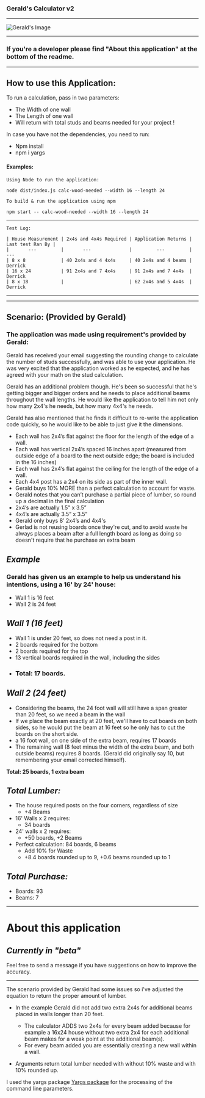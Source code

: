 ### Gerald's Calculator v2
---
![Gerald's Image]

---
### If you're a developer please find "About this application" at the bottom of the readme.
---


## **How to use this Application**:


To run a calculation, pass in two parameters:
* The Width of one wall 
* The Length of one wall 
* Will return with total studs and beams needed for your project !

In case you have not the dependencies, you need to run:
*  Npm install
*  npm i yargs

#### Examples:
```
Using Node to run the application: 

node dist/index.js calc-wood-needed --width 16 --length 24
```

```
To build & run the application using npm

npm start -- calc-wood-needed --width 16 --length 24
```
---
```
Test Log:

| House Measurement | 2x4s and 4x4s Required | Application Returns | Last test Ran By |
|       ---         |       ---              |         ---         |        ---
| 8 x 8             | 40 2x4s and 4 4x4s     | 40 2x4s and 4 beams | Derrick
| 16 x 24           | 91 2x4s and 7 4x4s     | 91 2x4s and 7 4x4s  | Derrick
| 8 x 18            |                        | 62 2x4s and 5 4x4s  | Derrick
```
---
---

## **Scenario:**  (Provided by Gerald)
### The application was made using requirement's provided by Gerald:
Gerald has received your email suggesting the rounding change to calculate the number of studs successfully, and was able to use your application. He was very excited that the application worked as he expected, and he has agreed with your math on the stud calculation.

Gerald has an additional problem though. He's been so successful that he's getting bigger and bigger orders and he needs to place additional beams throughout the wall lengths. He would like the application to tell him not only how many 2x4's he needs, but how many 4x4's he needs.

Gerald has also mentioned that he finds it difficult to re-write the application code quickly, so he would like to be able to just give it the dimensions.

*  Each wall has 2x4’s flat against the floor for the length of the edge of a wall.
*  Each wall has vertical 2x4’s spaced 16 inches apart (measured from outside edge of a board to the next outside edge; the board is included in the 16 inches)
*  Each wall has 2x4’s flat against the ceiling for the length of the edge of a wall.
*  Each 4x4 post has a 2x4 on its side as part of the inner wall.
*  Gerald buys 10% MORE than a perfect calculation to account for waste.
*  Gerald notes that you can’t purchase a partial piece of lumber, so round up a decimal in the final calculation
*  2x4’s are actually 1.5" x 3.5”
*  4x4’s are actually 3.5” x 3.5”
* Gerald only buys 8’ 2x4’s and 4x4's
*  Gerlad is not reusing boards once they're cut, and to avoid waste he always places a beam after a full length board as long as doing so doesn't require that he purchase an extra beam

## _Example_
### Gerald has given us an example to help us understand his intentions, using a 16' by 24' house:

* Wall 1 is 16 feet
* Wall 2 is 24 feet

## _Wall 1 (16 feet)_
* Wall 1 is under 20 feet, so does not need a post in it.
* 2 boards required for the bottom
* 2 boards required for the top
* 13 vertical boards required in the wall, including the sides
* ### Total: 17 boards.

## _Wall 2 (24 feet)_
* Considering the beams, the 24 foot wall will still have a span greater than 20 feet, so we need a beam in the wall
* If we place the beam exactly at 20 feet, we'll have to cut boards on both sides, so he would put the beam at 16 feet so he only has to cut the boards on the short side.
* a 16 foot wall, on one side of the extra beam, requires 17 boards
* The remaining wall (8 feet minus the width of the extra beam, and both outside beams) requires 8 boards. (Gerald did originally say 10, but remembering your email corrected himself).

**Total: 25 boards, 1 extra beam**

##  *Total Lumber:*
*  The house required posts on the four corners, regardless of size
   + +4 Beams   
* 16' Walls x 2 requires:
  +  34 boards  
* 24' walls x 2 requires:
  +  +50 boards, +2 Beams 
* Perfect calculation: 84 boards, 6 beams
  +  Add 10% for Waste
  +  +8.4 boards rounded up to 9, +0.6 beams rounded up to 1 

 ## *Total Purchase:*
* Boards: 93
* Beams: 7
---
# About this application
## *Currently in "beta"*
Feel free to send a message if you have suggestions on how to improve the accuracy. 

---

The scenario provided by Gerald had some issues so i've adjusted the equation to return the proper amount of lumber.
* In the example Gerald did not add two extra 2x4s for additional beams placed in walls longer than 20 feet.
  +  The calculator ADDS two 2x4s for every beam added because for example a 16x24 house without two extra 2x4 for each additional beam makes for a weak point at the additional beam(s).
  +  For every beam added you are essentially creating a new wall within a wall.

* Arguments return total lumber needed with without 10% waste and with 10% rounded up.



I used the yargs package [Yargs package] for the processing of the command line parameters. 

[Yargs package]: https://github.com/adam-p/markdown-here/wiki/Markdown-Cheatsheet

[Gerald's Image]: https://i.ytimg.com/vi/8kFfHnre85o/maxresdefault.jpg